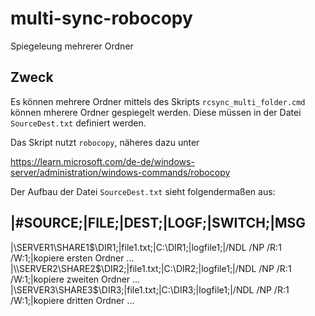 # multi-sync-robocopy
Spiegeleung mehrerer Ordner

## Zweck
Es können mehrere Ordner mittels des Skripts `rcsync_multi_folder.cmd` können mherere Ordner gespiegelt werden. Diese müssen in der Datei `SourceDest.txt` definiert werden.

Das Skript nutzt `robocopy`, näheres dazu unter

https://learn.microsoft.com/de-de/windows-server/administration/windows-commands/robocopy

Der Aufbau der Datei `SourceDest.txt` sieht folgendermaßen aus:

|#SOURCE;|FILE;|DEST;|LOGF;|SWITCH;|MSG
---------------------------------------
|\\SERVER1\SHARE1$\DIR1;|file1.txt;|C:\DIR1;|logfile1;|/NDL /NP /R:1 /W:1;|kopiere ersten Ordner ...
|\\SERVER2\SHARE2$\DIR2;|file1.txt;|C:\DIR2;|logfile1;|/NDL /NP /R:1 /W:1;|kopiere zweiten Ordner ...
|\\SERVER3\SHARE3$\DIR3;|file1.txt;|C:\DIR3;|logfile1;|/NDL /NP /R:1 /W:1;|kopiere dritten Ordner ...
